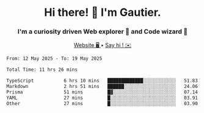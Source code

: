 <h1 align="center">Hi there! 👋 I'm Gautier.</h1>
<h3 align="center">I'm a curiosity driven Web explorer 🚀 and Code wizard 🧙</h3>

<p align="center">
  <a href="https://xisabla.github.io/">Website 🖥️ </a> •
  <a href="mailto:xisabla.dev@gmail.com">Say hi ! ✉️</a>
</p>

<!--START_SECTION:waka-->

```txt
From: 12 May 2025 - To: 19 May 2025

Total Time: 11 hrs 26 mins

TypeScript           6 hrs 10 mins   █████████████░░░░░░░░░░░░   51.83 %
Markdown             2 hrs 51 mins   ██████░░░░░░░░░░░░░░░░░░░   24.06 %
Prisma               51 mins         █▓░░░░░░░░░░░░░░░░░░░░░░░   07.14 %
YAML                 27 mins         █░░░░░░░░░░░░░░░░░░░░░░░░   03.91 %
Other                27 mins         █░░░░░░░░░░░░░░░░░░░░░░░░   03.90 %
```

<!--END_SECTION:waka-->
